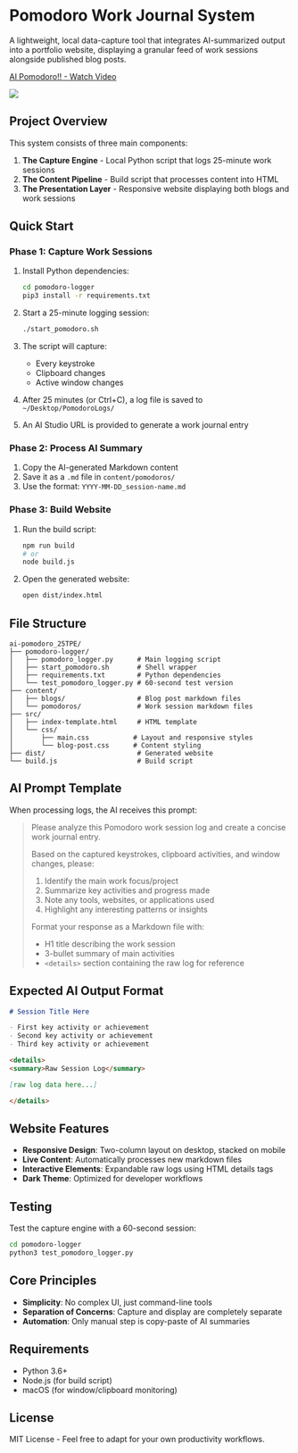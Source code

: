 # Pomodoro Work Journal System

A lightweight, local data-capture tool that integrates AI-summarized output into a portfolio website, displaying a granular feed of work sessions alongside published blog posts.

<div>
    <a href="https://www.loom.com/share/58088b77c6b94579a44261fde967a1ae">
      <p>AI Pomodoro!! - Watch Video</p>
    </a>
    <a href="https://www.loom.com/share/58088b77c6b94579a44261fde967a1ae">
      <img style="max-width:300px;" src="https://cdn.loom.com/sessions/thumbnails/58088b77c6b94579a44261fde967a1ae-33feea8c2cb161a6-full-play.gif">
    </a>
  </div>

## Project Overview

This system consists of three main components:

1. **The Capture Engine** - Local Python script that logs 25-minute work sessions
2. **The Content Pipeline** - Build script that processes content into HTML
3. **The Presentation Layer** - Responsive website displaying both blogs and work sessions

## Quick Start

### Phase 1: Capture Work Sessions

1. Install Python dependencies:

   ```bash
   cd pomodoro-logger
   pip3 install -r requirements.txt
   ```

2. Start a 25-minute logging session:

   ```bash
   ./start_pomodoro.sh
   ```

3. The script will capture:
   - Every keystroke
   - Clipboard changes
   - Active window changes

4. After 25 minutes (or Ctrl+C), a log file is saved to `~/Desktop/PomodoroLogs/`

5. An AI Studio URL is provided to generate a work journal entry

### Phase 2: Process AI Summary

1. Copy the AI-generated Markdown content
2. Save it as a `.md` file in `content/pomodoros/`
3. Use the format: `YYYY-MM-DD_session-name.md`

### Phase 3: Build Website

1. Run the build script:

   ```bash
   npm run build
   # or
   node build.js
   ```

2. Open the generated website:

   ```bash
   open dist/index.html
   ```

## File Structure

```
ai-pomodoro_25TPE/
├── pomodoro-logger/
│   ├── pomodoro_logger.py      # Main logging script
│   ├── start_pomodoro.sh       # Shell wrapper
│   ├── requirements.txt        # Python dependencies
│   └── test_pomodoro_logger.py # 60-second test version
├── content/
│   ├── blogs/                  # Blog post markdown files
│   └── pomodoros/              # Work session markdown files
├── src/
│   ├── index-template.html     # HTML template
│   └── css/
│       ├── main.css           # Layout and responsive styles
│       └── blog-post.css      # Content styling
├── dist/                       # Generated website
└── build.js                    # Build script
```

## AI Prompt Template

When processing logs, the AI receives this prompt:

> Please analyze this Pomodoro work session log and create a concise work journal entry.
>
> Based on the captured keystrokes, clipboard activities, and window changes, please:
>
> 1. Identify the main work focus/project
> 2. Summarize key activities and progress made
> 3. Note any tools, websites, or applications used
> 4. Highlight any interesting patterns or insights
>
> Format your response as a Markdown file with:
>
> - H1 title describing the work session
> - 3-bullet summary of main activities
> - `<details>` section containing the raw log for reference

## Expected AI Output Format

```markdown
# Session Title Here

- First key activity or achievement
- Second key activity or achievement
- Third key activity or achievement

<details>
<summary>Raw Session Log</summary>

[raw log data here...]

</details>
```

## Website Features

- **Responsive Design**: Two-column layout on desktop, stacked on mobile
- **Live Content**: Automatically processes new markdown files
- **Interactive Elements**: Expandable raw logs using HTML details tags
- **Dark Theme**: Optimized for developer workflows

## Testing

Test the capture engine with a 60-second session:

```bash
cd pomodoro-logger
python3 test_pomodoro_logger.py
```

## Core Principles

- **Simplicity**: No complex UI, just command-line tools
- **Separation of Concerns**: Capture and display are completely separate
- **Automation**: Only manual step is copy-paste of AI summaries

## Requirements

- Python 3.6+
- Node.js (for build script)
- macOS (for window/clipboard monitoring)

## License

MIT License - Feel free to adapt for your own productivity workflows.

